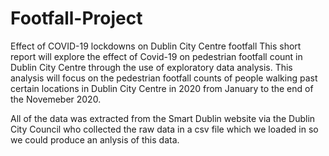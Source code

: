 # Footfall-Project
Effect of COVID-19 lockdowns on Dublin City Centre footfall
This short report will explore the effect of Covid-19 on pedestrian footfall count in Dublin City Centre through the use of exploratory data analysis. This analysis will focus on the pedestrian footfall counts of people walking past certain locations in Dublin City Centre in 2020 from January to the end of the Novemeber 2020.

All of the data was extracted from the Smart Dublin website via the Dublin City Council who collected the raw data in a csv file which we loaded in so we could produce an anlysis of this data.

